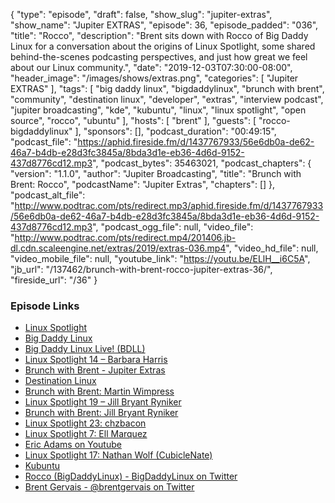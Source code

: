 {
  "type": "episode",
  "draft": false,
  "show_slug": "jupiter-extras",
  "show_name": "Jupiter EXTRAS",
  "episode": 36,
  "episode_padded": "036",
  "title": "Rocco",
  "description": "Brent sits down with Rocco of Big Daddy Linux for a conversation about the origins of Linux Spotlight, some shared behind-the-scenes podcasting perspectives, and just how great we feel about our Linux community.",
  "date": "2019-12-03T07:30:00-08:00",
  "header_image": "/images/shows/extras.png",
  "categories": [
    "Jupiter EXTRAS"
  ],
  "tags": [
    "big daddy linux",
    "bigdaddylinux",
    "brunch with brent",
    "community",
    "destination linux",
    "developer",
    "extras",
    "interview podcast",
    "jupiter broadcasting",
    "kde",
    "kubuntu",
    "linux",
    "linux spotlight",
    "open source",
    "rocco",
    "ubuntu"
  ],
  "hosts": [
    "brent"
  ],
  "guests": [
    "rocco-bigdaddylinux"
  ],
  "sponsors": [],
  "podcast_duration": "00:49:15",
  "podcast_file": "https://aphid.fireside.fm/d/1437767933/56e6db0a-de62-46a7-b4db-e28d3fc3845a/8bda3d1e-eb36-4d6d-9152-437d8776cd12.mp3",
  "podcast_bytes": 35463021,
  "podcast_chapters": {
    "version": "1.1.0",
    "author": "Jupiter Broadcasting",
    "title": "Brunch with Brent: Rocco",
    "podcastName": "Jupiter Extras",
    "chapters": []
  },
  "podcast_alt_file": "http://www.podtrac.com/pts/redirect.mp3/aphid.fireside.fm/d/1437767933/56e6db0a-de62-46a7-b4db-e28d3fc3845a/8bda3d1e-eb36-4d6d-9152-437d8776cd12.mp3",
  "podcast_ogg_file": null,
  "video_file": "http://www.podtrac.com/pts/redirect.mp4/201406.jb-dl.cdn.scaleengine.net/extras/2019/extras-036.mp4",
  "video_hd_file": null,
  "video_mobile_file": null,
  "youtube_link": "https://youtu.be/ELlH__i6C5A",
  "jb_url": "/137462/brunch-with-brent-rocco-jupiter-extras-36/",
  "fireside_url": "/36"
}


### Episode Links

  * [Linux Spotlight](https://bigdaddylinux.com/linux-spotlight/ "Linux Spotlight")
  * [Big Daddy Linux](https://bigdaddylinux.com "Big Daddy Linux")
  * [Big Daddy Linux Live! (BDLL)](https://bigdaddylinux.com/bdll/ "Big Daddy Linux Live! \(BDLL\)")
  * [Linux Spotlight 14 – Barbara Harris](https://bigdaddylinux.com/video/episode-14-barbara-harris/ "Linux Spotlight 14 – Barbara Harris")
  * [Brunch with Brent - Jupiter Extras](https://extras.show/tags/brunch%20with%20brent "Brunch with Brent - Jupiter Extras")
  * [Destination Linux](https://destinationlinux.org "Destination Linux")
  * [Brunch with Brent: Martin Wimpress](https://extras.show/29 "Brunch with Brent: Martin Wimpress")
  * [Linux Spotlight 19 – Jill Bryant Ryniker](https://bigdaddylinux.com/video/episode-19-jill-bryant-ryniker/ "Linux Spotlight 19 – Jill Bryant Ryniker")
  * [Brunch with Brent: Jill Bryant Ryniker](https://extras.show/31 "Brunch with Brent: Jill Bryant Ryniker")
  * [Linux Spotlight 23: chzbacon](https://www.youtube.com/watch?v=d2shvt2jn3c "Linux Spotlight 23: chzbacon")
  * [Linux Spotlight 7: Ell Marquez](https://bigdaddylinux.com/video/episode-7-ell-marquez/ "Linux Spotlight 7: Ell Marquez")
  * [Eric Adams on Youtube](https://www.youtube.com/user/igster75 "Eric Adams on Youtube")
  * [Linux Spotlight 17: Nathan Wolf (CubicleNate)](https://bigdaddylinux.com/video/episode-17-nathan-wolf-cubiclenate/ "Linux Spotlight 17: Nathan Wolf \(CubicleNate\)")
  * [Kubuntu](https://kubuntu.org/ "Kubuntu")
  * [Rocco (BigDaddyLinux) - BigDaddyLinux on Twitter](https://twitter.com/BigDaddyLinux "Rocco \(BigDaddyLinux\) - BigDaddyLinux on Twitter")
  * [Brent Gervais - @brentgervais on Twitter](https://twitter.com/brentgervais "Brent Gervais - @brentgervais on Twitter")


